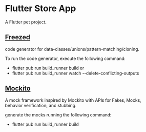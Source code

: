 # Flutter Store App

A Flutter pet project.
## [Freezed](https://pub.dev/packages/freezed)
code generator for data-classes/unions/pattern-matching/cloning.

To run the code generator, execute the following command:
- flutter pub run build_runner build
or
- flutter pub run build_runner watch --delete-conflicting-outputs

## [Mockito](https://pub.dev/packages/mockito)
A mock framework inspired by Mockito with APIs for Fakes, Mocks, behavior verification, and stubbing.

generate the mocks running the following command:
- flutter pub run build_runner build